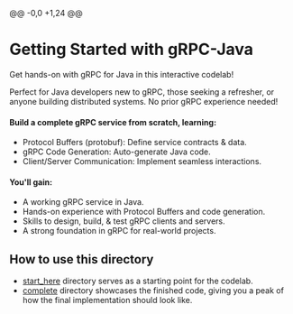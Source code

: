 @@ -0,0 +1,24 @@
# Getting Started with gRPC-Java

Get hands-on with gRPC for Java in this interactive codelab! <!-- TODO(larry-safran): Insert link once codelab is published. -->

Perfect for Java developers new to gRPC, those seeking a refresher, or anyone building distributed systems. No prior gRPC experience needed! 

#### Build a complete gRPC service from scratch, learning: 
- Protocol Buffers (protobuf): Define service contracts & data. 
- gRPC Code Generation: Auto-generate Java code. 
- Client/Server Communication: Implement seamless interactions. 

#### You'll gain: 
- A working gRPC service in Java. 
- Hands-on experience with Protocol Buffers and code generation. 
- Skills to design, build, & test gRPC clients and servers. 
- A strong foundation in gRPC for real-world projects.

## How to use this directory

- [start_here](start_here/) directory serves as a starting point for the
codelab. 
- [complete](complete/) directory showcases the finished code, giving you a peak
of how the final implementation should look like.

